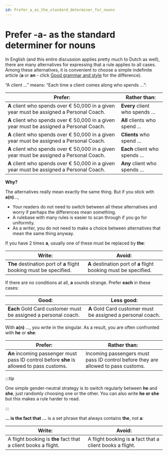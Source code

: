 ```yaml
---
id: Prefer_a_as_the_standard_determiner_for_nouns
---
```


# Prefer -a- as the standard determiner for nouns

In English (and this entire discussion applies pretty much to Dutch as well), there are many alternatives for expressing that a rule applies to all cases. Among these alternatives, it is convenient to choose a simple indefinite article (**a** or **an** - click [Good grammar and style](/docs/Authoring/Tips_-_Good_grammar_and_style_pay_off/A_or_An.md) for the difference).

“A client ...” means: “Each time a client comes along who spends …”:

| Prefer:                                                                                     | Rather than:                    |
| ------------------------------------------------------------------------------------------- | ------------------------------- |
| **A** client who spends over € 50,000 in a given year must be assigned a Personal Coach. | **Every** client who spends ... |
| **A** client who spends over € 50,000 in a given year must be assigned a Personal Coach. | **All** clients who spend ...   |
| **A** client who spends over € 50,000 in a given year must be assigned a Personal Coach. | **Clients** who spend ...       |
| **A** client who spends over € 50,000 in a given year must be assigned a Personal Coach. | **Each** client who spends ...  |
| **A** client who spends over € 50,000 in a given year must be assigned a Personal Coach. | **Any** client who spends ...   |

**Why?**

The alternatives really mean exactly the same thing. But if you stick with **a(n)**…,

- Your readers do not need to switch between all these alternatives and worry if perhaps the differences mean something.
- A rulebase with many rules is easier to scan through if you go for uniformity.
- As a writer, you do not need to make a choice between alternatives that mean the same thing anyway.

If you have 2 times **a**, usually one of these must be replaced by **the**:

|**Write:**|**Avoid:**|
|--------|--------|
|**The** destination port of **a** flight booking must be specified.|**A** destination port of **a** flight booking must be specified.|

If there are no conditions at all, **a** sounds strange. Prefer **each** in these cases:

|**Good:**|**Less good:**|
|--------|--------|
|**Each** Gold Card customer must be assigned a personal coach.|**A** Gold Card customer must be assigned a personal coach.|

With **a(n)** …, you write in the singular. As a result, you are often confronted with **he** or **she**:

|**Prefer:**|**Rather than:**|
|--------|--------|
|**An** incoming passenger must pass ID control before **she** is allowed to pass customs.|Incoming passengers must pass ID control before they are allowed to pass customs.|

:::tip

One simple gender-neutral strategy is to switch regularly between **he** and **she**, just randomly choosing one or the other. You can also write **he or she** but this makes a rule harder to read.

:::

**… is the fact that …** is a set phrase that always contains **the**, not **a**:

|**Write:**|**Avoid:**|
|--------|--------|
|A flight booking is **the** fact that a client books a flight.|A flight booking is **a** fact that a client books a flight.|
